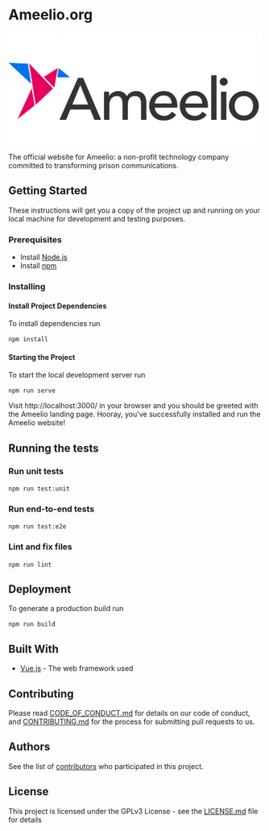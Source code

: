 # Ameelio.org

![Ameelio Letters Logo v2](./public/logo.png)

The official website for Ameelio: a non-profit technology company committed to transforming prison communications.

## Getting Started

These instructions will get you a copy of the project up and running on your local machine for development and testing purposes.

### Prerequisites

* Install [Node.js](https://nodejs.org/en/)
* Install [npm](https://www.npmjs.com/get-npm)

### Installing

#### Install Project Dependencies

To install dependencies run

```
npm install
```

#### Starting the Project

To start the local development server run

```
npm run serve
```

Visit http://localhost:3000/ in your browser and you should be greeted with the Ameelio landing page. Hooray, you've successfully installed and run the Ameelio website!

## Running the tests

### Run unit tests

```
npm run test:unit
```

### Run end-to-end tests

```
npm run test:e2e
```

### Lint and fix files

```
npm run lint
```

## Deployment

To generate a production build run

```
npm run build
```

## Built With

* [Vue.js](https://vuejs.org/) - The web framework used

## Contributing

Please read [CODE_OF_CONDUCT.md](CODE_OF_CONDUCT.md) for details on our code of conduct, and [CONTRIBUTING.md](CONTRIBUTING.md) for the process for submitting pull requests to us.

## Authors

See the list of [contributors](https://github.com/AmeelioDev/letters/contributors) who participated in this project.

## License

This project is licensed under the GPLv3 License - see the [LICENSE.md](LICENSE.md) file for details
